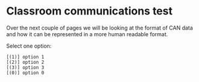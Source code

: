<!--
author:   David Croft
email:    david.croft@warwick.ac.uk
version:  0.1.0
language: en
-->

# Classroom communications test

Over the next couple of pages we will be looking at the format of CAN data and how it can be represented in a more human readable format.


Select one option:

    [(1)] option 1
    [(2)] option 2
    [(3)] option 3
    [(0)] option 0

